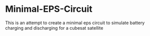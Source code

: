 # Minimal-EPS-Circuit
This is an attempt to create a minimal eps circuit to simulate battery charging and discharging for a cubesat satellite
